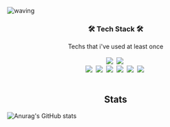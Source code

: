![waving](https://capsule-render.vercel.app/api?type=waving&height=200&text=uri010&fontAlign=80&fontAlignY=40&color=gradient)

<h3 align="center">🛠 Tech Stack 🛠</h3>
<p align="center">
  Techs that i've used at least once<br><br>
  <img src="https://img.shields.io/badge/C++-00599C?style=flat-square&logo=C%2B%2B&logoColor=white"/></a>&nbsp 
  <img src="https://img.shields.io/badge/Python-3766AB?style=flat-square&logo=Python&logoColor=white"/></a>&nbsp 
  <br>
  <img src="https://img.shields.io/badge/HTML5-E34F26?style=flat-square&logo=HTML5&logoColor=white"/></a>&nbsp 
  <img src="https://img.shields.io/badge/css-1572B6?style=flat-square&logo=css3&logoColor=white"/></a>&nbsp 
  <img src="https://img.shields.io/badge/Mysql-E6B91E?style=flat-square&logo=MySql&logoColor=white"/></a>&nbsp
  <img src="https://img.shields.io/badge/Android-3DDC84?style=flat-square&logo=Android&logoColor=white"/></a>&nbsp 
  <img src="https://img.shields.io/badge/JAVA-007396?style=flat-square&logo=java&logoColor=white"/></a>&nbsp
  <img src="https://img.shields.io/badge/github-181717?style=flat-square&logo=github&logoColor=white"/></a>&nbsp
<br>
<br>
<h2 align="center">Stats</h2>

  ![Anurag's GitHub stats](https://github-readme-stats.vercel.app/api/?username=uri010&show_icons=true&title_color=5c6bc0&icon_color=7986cb&text_color=9f9f9f&bg_color=151515)
 </p>
